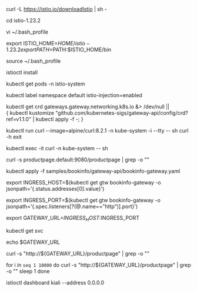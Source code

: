 
curl -L https://istio.io/downloadIstio | sh - 

cd istio-1.23.2

vi ~/.bash_profile 

export ISTIO_HOME=$HOME/istio-1.23.2
export PATH=$PATH:$ISTIO_HOME/bin


source  ~/.bash_profile

istioctl install

kubectl get pods -n istio-system


kubectl label namespace default istio-injection=enabled

kubectl get crd gateways.gateway.networking.k8s.io &> /dev/null || \
{ kubectl kustomize "github.com/kubernetes-sigs/gateway-api/config/crd?ref=v1.1.0" | kubectl apply -f -; }


kubectl run curl --image=alpine/curl:8.2.1 -n kube-system -i --tty -- sh
curl -h
exit

kubectl exec -it curl -n kube-system -- sh

curl -s productpage.default:9080/productpage | grep -o "<title>.*</title>"


kubectl apply -f samples/bookinfo/gateway-api/bookinfo-gateway.yaml

export INGRESS_HOST=$(kubectl get gtw bookinfo-gateway -o jsonpath='{.status.addresses[0].value}')

export INGRESS_PORT=$(kubectl get gtw bookinfo-gateway -o jsonpath='{.spec.listeners[?(@.name=="http")].port}')

export GATEWAY_URL=$INGRESS_HOST:$INGRESS_PORT

kubectl get svc 

echo $GATEWAY_URL

curl -s "http://${GATEWAY_URL}/productpage" | grep -o "<title>.*</title>"


for i in `seq 1 10000`
do
curl -s "http://${GATEWAY_URL}/productpage" | grep -o "<title>.*</title>"
sleep 1
done


istioctl dashboard kiali --address 0.0.0.0

